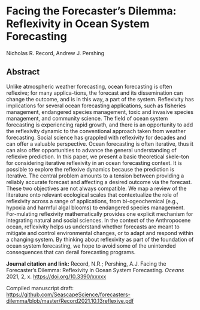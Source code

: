 # Facing the Forecaster’s Dilemma: Reflexivity in Ocean System Forecasting
Nicholas R. Record, Andrew J. Pershing

## Abstract

Unlike atmospheric weather forecasting, ocean forecasting is often reflexive; for many applica-tions, the forecast and its dissemination can change the outcome, and is in this way, a part of the system. Reflexivity has implications for several ocean forecasting applications, such as fisheries management, endangered species management, toxic and invasive species management, and community science. The field of ocean system forecasting is experiencing rapid growth, and there is an opportunity to add the reflexivity dynamic to the conventional approach taken from weather forecasting. Social science has grappled with reflexivity for decades and can offer a valuable perspective. Ocean forecasting is often iterative, thus it can also offer opportunities to advance the general understanding of reflexive prediction. In this paper, we present a basic theoretical skele-ton for considering iterative reflexivity in an ocean forecasting context. It is possible to explore the reflexive dynamics because the prediction is iterative. The central problem amounts to a tension between providing a reliably accurate forecast and affecting a desired outcome via the forecast. These two objectives are not always compatible. We map a review of the literature onto relevant ecological scales that contextualize the role of reflexivity across a range of applications, from bi-ogeochemical (e.g., hypoxia and harmful algal blooms) to endangered species management. For-mulating reflexivity mathematically provides one explicit mechanism for integrating natural and social sciences. In the context of the Anthropocene ocean, reflexivity helps us understand whether forecasts are meant to mitigate and control environmental changes, or to adapt and respond within a changing system. By thinking about reflexivity as part of the foundation of ocean system forecasting, we hope to avoid some of the unintended consequences that can derail forecasting programs.

**Journal citation and link:**
Record, N.R.; Pershing, A.J. Facing the Forecaster’s Dilemma: Reflexivity in Ocean System Forecasting. _Oceans_ 2021, 2, x. https://doi.org/10.3390/xxxxx

Compiled manuscript draft: https://github.com/SeascapeScience/forecasters-dilemma/blob/master/Record2021.10.13reflexive.pdf

